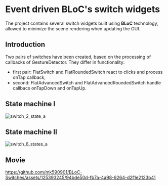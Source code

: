 # Event driven BLoC's switch widgets

The project contains several switch widgets built using __BLoC__ technology, allowed to minimize the scene rendering when updating the GUI.

## Introduction

Two pairs of switches have been created, based on the processing of callbacks of GestureDetector. They differ in functionality:
* first pair: FlatSwitch and FlatRoundedSwitch react to clicks and process onTap callback,
* second: FlatAdvancedSwitch and FlatAdvancedRoundedSwitch handle callbacs onTapDown and onTapUp.

## State machine I

![switch_2_state_a](https://github.com/mk590901/BLoC-Switches/assets/125393245/f1dbb008-ab93-4138-bc65-675096c14c6d)

## State machine II

![switch_6_states_a](https://github.com/mk590901/BLoC-Switches/assets/125393245/f7170c92-a315-4c0f-9184-9c887b9b0ca5)

## Movie

https://github.com/mk590901/BLoC-Switches/assets/125393245/94bde50d-fb7a-4a98-9264-d2f1e2123b41





